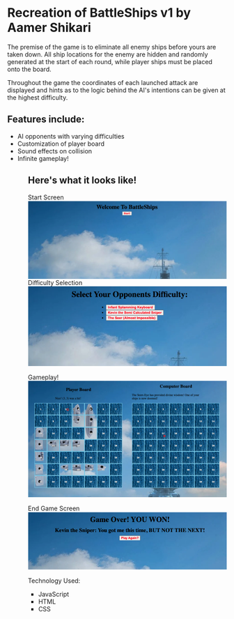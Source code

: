 <h1>
Recreation of BattleShips v1
by Aamer Shikari
</h1>

<p>
The premise of the game is to eliminate all enemy ships before yours
are taken down. All ship locations for the enemy are hidden and randomly 
generated at the start of each round, while player ships must be placed 
onto the board. 
</p>
<p>
Throughout the game the coordinates of each launched attack are displayed
and hints as to the logic behind the AI's intentions can be given at 
the highest difficulty.
</p>


<h2>Features include: </h2>
<ul>
     <li> AI opponents with varying difficulties </li>
     <li>Customization of player board </li>
     <li>Sound effects on collision </li>
     <li>Infinite gameplay! </li>
<ul>

<h2>Here's what it looks like! </h2>

Start Screen<br>
<img src="pics/readMePics/Start.png"
     alt="Start Screen"
     style="float: left; margin-right: 10px; display:fex content-align:center" />

Difficulty Selection <br>
![Difficulty Selection](pics/readMePics/Difficulty.png?raw=true)

Gameplay!<br>
![GamePlay](pics/readMePics/GamePlay.png?raw=true)

End Game Screen <br>
![GAME OVER](pics/readMePics/EndGame.png)

Technology Used: 
- JavaScript
- HTML
- CSS
